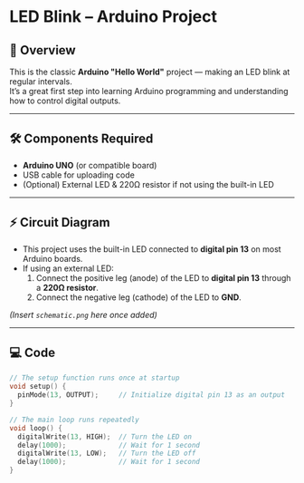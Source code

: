 # LED Blink – Arduino Project

## 📖 Overview
This is the classic **Arduino "Hello World"** project — making an LED blink at regular intervals.  
It’s a great first step into learning Arduino programming and understanding how to control digital outputs.

---

## 🛠️ Components Required
- **Arduino UNO** (or compatible board)
- USB cable for uploading code
- (Optional) External LED & 220Ω resistor if not using the built-in LED

---

## ⚡ Circuit Diagram
- This project uses the built-in LED connected to **digital pin 13** on most Arduino boards.
- If using an external LED:
  1. Connect the positive leg (anode) of the LED to **digital pin 13** through a **220Ω resistor**.
  2. Connect the negative leg (cathode) of the LED to **GND**.

*(Insert `schematic.png` here once added)*

---

## 💻 Code

```cpp
// The setup function runs once at startup
void setup() {  
  pinMode(13, OUTPUT);     // Initialize digital pin 13 as an output
}

// The main loop runs repeatedly
void loop() {
  digitalWrite(13, HIGH);  // Turn the LED on
  delay(1000);             // Wait for 1 second
  digitalWrite(13, LOW);   // Turn the LED off
  delay(1000);             // Wait for 1 second
}
